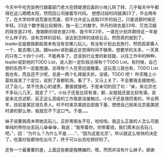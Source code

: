 今天中午吃完饭例行跟着部门老大在颐堤港后面的小地儿转了转，几乎每天中午都得在这儿晒晒太阳，然而回公司接着写代码。
想想过段时间就满23了，毕业两年了。在大学四年说荒废也荒废，但不允许这么诋毁20岁的自己，只是说那时候还年轻。23这个数字我比较期待，独一无二的数字。乔丹的球衣是23号、贝克汉姆的球衣是23号、詹姆斯的球衣是23号、我今年23岁。一直在计划并期待这一年是什么样子的、该有怎样的目标、该达到怎样的成绩云云。然而真的就到了。
leader总是跟我聊起周末有没有去哪儿玩儿，有没有计划出去旅行，然而孤家寡人一个，能去哪儿浪。跟leader讲到最近总觉得时间不够用，想要学的太多，一天真的只有二十四个小时，不能再多了。还说到行业里的新技能、以往工作中的种种，leader说到他的TODO List，说人到一定阶段总得有个TODO List。有时候，自己想的东西不一定能想通，总得有个人在旁边提醒着。这玩意儿我也有，TODO List我也有，而且还不少呢，总是一两个礼拜就夭折。没错，TODO 吧！
昨天晚上小葛给我发了个定位，说到了首都机场。看了下，又马上关了，不会要我去接她吧。过了会儿，禁不住良心的谴责，要接就接吧。于是亲切的回了句：“亲，来北京也不多玩儿几天，就走了？”。小伙子还是比较有谱，额...女娃娃还是比较有谱。说是来北京述职，反正这么高级的工作我是没接触过，小伙子还是很厉害的，毕业两年，目前是某区域负责人。时不时来京美团总部面下基，想想自己刚来北京面美团时虐的那么惨，我就忍不下这口气。于是。。。

妹子说要我周末带她去玩儿，正好男朋友不在，哈哈哈。我这么正直的人怎么可能单纯的带你出去玩儿😁😁😁，我说：“我带着你，你带着钱，我们周末出去玩儿吧。”，回：“为什么？为什么不是.......”，“因为这是北京”。所以就这么愉快的决定了，吃蛋炒饭都快吃出鸟了，终于可以出去吃顿好的了。

还有一个最重要的是，上面这些都是我瞎编的，嗯，然而并没有什么妹子。谢谢